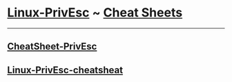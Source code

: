 # [Linux-PrivEsc](https://github.com/Anlominus/Linux-PrivEsc) ~ [Cheat Sheets](https://github.com/Anlominus/Linux-PrivEsc/tree/main/Cheat%20Sheets)

---

## [CheatSheet-PrivEsc](https://github.com/cerodah/CheatSheet-PrivEsc)
## [Linux-PrivEsc-cheatsheat](https://github.com/isch1zo/Linux-PrivEsc-cheatsheat)
